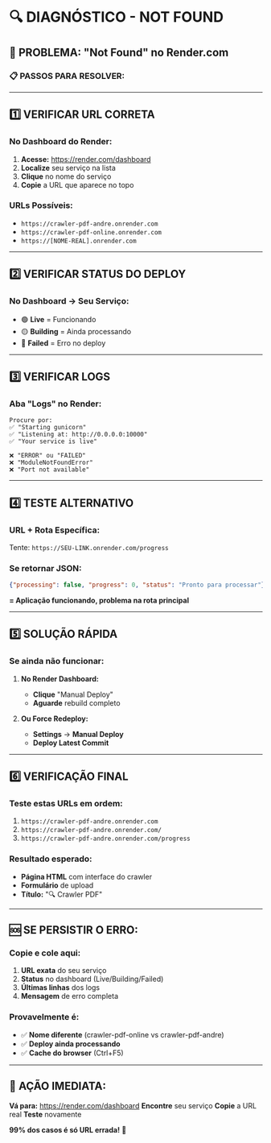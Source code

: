 # 🔍 **DIAGNÓSTICO - NOT FOUND**

## 🎯 **PROBLEMA:** "Not Found" no Render.com

### **📋 PASSOS PARA RESOLVER:**

---

## **1️⃣ VERIFICAR URL CORRETA**

### **No Dashboard do Render:**
1. **Acesse:** https://render.com/dashboard
2. **Localize** seu serviço na lista
3. **Clique** no nome do serviço
4. **Copie** a URL que aparece no topo

### **URLs Possíveis:**
- `https://crawler-pdf-andre.onrender.com`
- `https://crawler-pdf-online.onrender.com`  
- `https://[NOME-REAL].onrender.com`

---

## **2️⃣ VERIFICAR STATUS DO DEPLOY**

### **No Dashboard → Seu Serviço:**
- 🟢 **Live** = Funcionando
- 🟡 **Building** = Ainda processando
- 🔴 **Failed** = Erro no deploy

---

## **3️⃣ VERIFICAR LOGS**

### **Aba "Logs" no Render:**
```
Procure por:
✅ "Starting gunicorn"
✅ "Listening at: http://0.0.0.0:10000"
✅ "Your service is live"

❌ "ERROR" ou "FAILED"
❌ "ModuleNotFoundError"
❌ "Port not available"
```

---

## **4️⃣ TESTE ALTERNATIVO**

### **URL + Rota Específica:**
Tente: `https://SEU-LINK.onrender.com/progress`

### **Se retornar JSON:**
```json
{"processing": false, "progress": 0, "status": "Pronto para processar"}
```
**= Aplicação funcionando, problema na rota principal**

---

## **5️⃣ SOLUÇÃO RÁPIDA**

### **Se ainda não funcionar:**

1. **No Render Dashboard:**
   - **Clique** "Manual Deploy"
   - **Aguarde** rebuild completo

2. **Ou Force Redeploy:**
   - **Settings** → **Manual Deploy**
   - **Deploy Latest Commit**

---

## **6️⃣ VERIFICAÇÃO FINAL**

### **Teste estas URLs em ordem:**

1. `https://crawler-pdf-andre.onrender.com`
2. `https://crawler-pdf-andre.onrender.com/`
3. `https://crawler-pdf-andre.onrender.com/progress`

### **Resultado esperado:**
- **Página HTML** com interface do crawler
- **Formulário** de upload
- **Título:** "🔍 Crawler PDF"

---

## **🆘 SE PERSISTIR O ERRO:**

### **Copie e cole aqui:**
1. **URL exata** do seu serviço
2. **Status** no dashboard (Live/Building/Failed)
3. **Últimas linhas** dos logs
4. **Mensagem** de erro completa

### **Provavelmente é:**
- ✅ **Nome diferente** (crawler-pdf-online vs crawler-pdf-andre)
- ✅ **Deploy ainda processando**
- ✅ **Cache do browser** (Ctrl+F5)

---

## **🎯 AÇÃO IMEDIATA:**

**Vá para:** https://render.com/dashboard
**Encontre** seu serviço
**Copie** a URL real
**Teste** novamente

**99% dos casos é só URL errada!** 🎉 